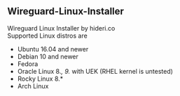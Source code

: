 ## Wireguard-Linux-Installer
Wireguard Linux Installer by hideri.co  
Supported Linux distros are
- Ubuntu 16.04 and newer
- Debian 10 and newer
- Fedora
- Oracle Linux 8.*, 9.* with UEK (RHEL kernel is untested)
- Rocky Linux 8.*
- Arch Linux
